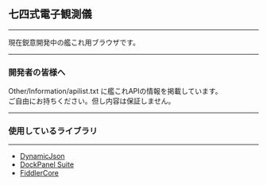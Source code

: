 ﻿
## 七四式電子観測儀
---

現在鋭意開発中の艦これ用ブラウザです。  

---

### 開発者の皆様へ
Other/Information/apilist.txt に艦これAPIの情報を掲載しています。  
ご自由にお持ちください。但し内容は保証しません。  

---

### 使用しているライブラリ
---

* [DynamicJson](http://dynamicjson.codeplex.com/) 
* [DockPanel Suite](http://dockpanelsuite.com/)
* [FiddlerCore](http://www.telerik.com/fiddler/fiddlercore)

